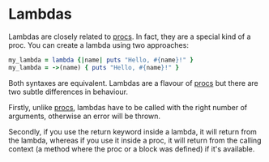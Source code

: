 # Lambdas

Lambdas are closely related to [procs](https://github.com/makersacademy/course/blob/master/pills/procs.md). In fact, they are a special kind of a proc. You can create a lambda using two approaches:

````ruby
my_lambda = lambda {|name| puts "Hello, #{name}!" }
my_lambda = ->(name) { puts "Hello, #{name}!" }
````

Both syntaxes are equivalent. Lambdas are a flavour of [procs](https://github.com/makersacademy/course/blob/master/pills/procs.md) but there are two subtle differences in behaviour.

Firstly, unlike [procs](https://github.com/makersacademy/course/blob/master/pills/procs.md), lambdas have to be called with the right number of arguments, otherwise an error will be thrown.

Secondly, if you use the return keyword inside a lambda, it will return from the lambda, whereas if you use it inside a proc, it will return from the calling context (a method where the proc or a block was defined) if it's available.